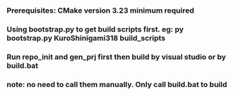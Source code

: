### Prerequisites: CMake version 3.23 minimum required
### Using bootstrap.py to get build scripts first. eg: py bootstrap.py KuroShinigami318 build_scripts
### Run repo_init and gen_prj first then build by visual studio or by build.bat
### note: no need to call them manually. Only call build.bat to build

